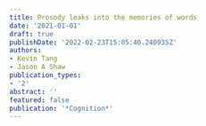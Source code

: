 ```yaml
---
title: Prosody leaks into the memories of words
date: '2021-01-01'
draft: true
publishDate: '2022-02-23T15:05:40.240935Z'
authors:
- Kevin Tang
- Jason A Shaw
publication_types:
- '2'
abstract: ''
featured: false
publication: '*Cognition*'
---
```


